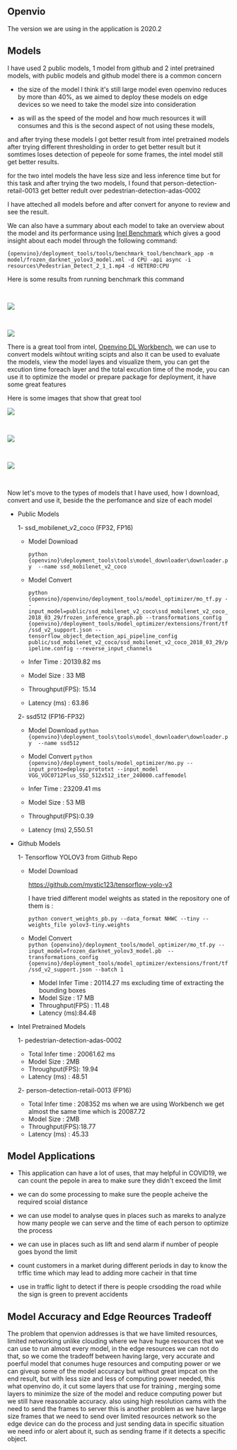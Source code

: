 ## Openvio 

  The version we are using in the application is 2020.2
  
## Models

I have used 2 public models, 1 model from github and 2 intel pretrained models, with public models and github model there is a common concern

- the size of the model I think it's still large model even openvino reduces by more than 40%, as we aimed to deploy these models on edge devices so we need to take the model size into consideration

-  as will as the speed of the model and how much resources it will consumes and this is the second aspect of not using these models, 

and after trying these models I got better result from intel pretrained models after trying different thresholding in order to get better result but it somtimes loses detection of pepeole for some frames, the intel model still get better results.

for the two intel models the have less size and less inference time but for this task and after trying the two models, I found that person-detection-retail-0013 get better redult over pedestrian-detection-adas-0002  

I have atteched all models before and after convert for anyone to review and see the result.

We can also have a summary about each model to take an overview about the model and its performance using [Inel Benchmark](https://docs.openvinotoolkit.org/latest/_inference_engine_samples_benchmark_app_README.html) which gives a good insight about each model through the following command:

```{openvino}/deployment_tools/tools/benchmark_tool/benchmark_app -m model/frozen_darknet_yolov3_model.xml -d CPU -api async -i resources\Pedestrian_Detect_2_1_1.mp4 -d HETERO:CPU``` 

Here is some results from running benchmark this command

<br/>

![](./benchmark_images\frozen_darknet_yolov3_model.png)

<br/>

![](./benchmark_images\person-detection-retail-0013(FP16).png)

There is a great tool from intel, [Openvino DL Workbench](https://docs.openvinotoolkit.org/latest/_docs_Workbench_DG_Install_Workbench.html), we can use to convert models wihtout writing scipts and also it can be used to evaluate the models, view the model layes and visualize them, you can get the excution time foreach layer and the total excution time of the mode, you can use it to optimize the model or prepare package for deployment, it have some great features

Here is some images that show that great tool


![](./worknech_model\workbench.png)

<br/>

![](./worknech_model\workbench2.png)

<br/>

![](./worknech_model\workbench3.png)

<br/>

Now let's move to the types of models that I have used, how I download, convert and use it, beside the the perfomance and size of each model

- Public Models

  1- ssd_mobilenet_v2_coco (FP32, FP16)

    - Model Download
    
      ```python {openvino}\deployment_tools\tools\model_downloader\downloader.py  --name ssd_mobilenet_v2_coco```

    - Model Convert<br/>

      ```python {openvino}/openvino/deployment_tools/model_optimizer/mo_tf.py --input_model=public/ssd_mobilenet_v2_coco\ssd_mobilenet_v2_coco_2018_03_29/frozen_inference_graph.pb --transformations_config {openvino}/deployment_tools/model_optimizer/extensions/front/tf/ssd_v2_support.json --tensorflow_object_detection_api_pipeline_config public/ssd_mobilenet_v2_coco/ssd_mobilenet_v2_coco_2018_03_29/pipeline.config --reverse_input_channels ```
      

    - Infer Time : 20139.82 ms
    - Model Size : 33 MB
    - Throughput(FPS): 15.14
    - Latency (ms) : 63.86


  2- ssd512 (FP16-FP32)

    - Model Download
      ```python {openvino}\deployment_tools\tools\model_downloader\downloader.py  --name ssd512```

    - Model Convert
      ```python {openvino}/deployment_tools/model_optimizer/mo.py --input_proto=deploy.prototxt --input_model VGG_VOC0712Plus_SSD_512x512_iter_240000.caffemodel```

    - Infer Time : 23209.41 ms
    - Model Size : 53 MB
    - Throughput(FPS):0.39
    - Latency (ms) 2,550.51


- Github Models

  1- Tensorflow YOLOV3 from Github Repo

    - Model Download
      
      https://github.com/mystic123/tensorflow-yolo-v3

      I have tried different model weights as stated in the repository one of them is :

        ```python convert_weights_pb.py --data_format NHWC --tiny --weights_file yolov3-tiny.weights```
    
    - Model Convert <br/>
      ```python {openvino}/deployment_tools/model_optimizer/mo_tf.py --input_model=frozen_darknet_yolov3_model.pb  --transformations_config {openvino}/deployment_tools/model_optimizer/extensions/front/tf/ssd_v2_support.json --batch 1```


      - Model Infer Time : 20114.27 ms  excluding time of extracting the bounding boxes
      - Model Size : 17 MB
      - Throughput(FPS) : 11.48
      - Latency (ms):84.48

- Intel Pretrained Models

  1- pedestrian-detection-adas-0002

    - Total Infer time : 20061.62 ms
    - Model Size : 2MB
    - Throughput(FPS): 19.94
    - Latency (ms) : 48.51


  2- person-detection-retail-0013 (FP16)
    - Total Infer time : 208352 ms when we are using Workbench we get almost the same time which is 20087.72
    - Model Size : 2MB
    - Throughput(FPS):18.77
    - Latency (ms) : 45.33


## Model Applications

- This application can have a lot of uses, that may helpful in COVID19, we can count the pepole in area to make sure they didn't exceed the limit

- we can do some processing to make sure the people acheive the required scoial distance

- we can use model to analyse ques in places such as mareks to analyze how many people we can serve and the time of each person to optimize the process

- we can use in places such as lift and send alarm if number of people goes byond the limit

- count customers in a market during different periods in day to know the trffic time which may lead to adding more cacheir in that time

- use in traffic light to detect if there is people crsodding the road while the sign is green to prevent accidents  

## Model Accuracy and Edge Reources Tradeoff

The problem that openvion addresses is that we have limited resources, limited networking unlike clouding where we have huge resources that we can use to run almost every model, in the edge resources we can not do that, so we come the tradeoff between having large, very accurate and poerful model that conumes huge resources and computing power or we can giveup some of the model accuracy but without great impcat on the end result, but with less size and less of computing power needed, this what openvino do, it cut some layers that use for training , merging some layers to minimize the size of the model and reduce computing power but we still have reasonable accuracy. also using high resolution cams with the need to send the frames to server this is another problem as we have large size frames that we need to send over limited resources network so the edge device can do the process and just sending data in specific situation we need info or alert about it, such as sending frame if it detects a specific object.
